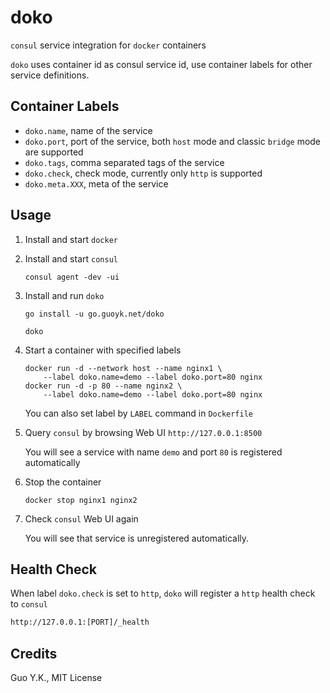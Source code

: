 # doko

`consul` service integration for `docker` containers

`doko` uses container id as consul service id, use container labels for other service definitions.

## Container Labels

* `doko.name`, name of the service
* `doko.port`, port of the service, both `host` mode and classic `bridge` mode are supported
* `doko.tags`, comma separated tags of the service
* `doko.check`, check mode, currently only `http` is supported
* `doko.meta.XXX`, meta of the service

## Usage

1. Install and start `docker`

2. Install and start `consul`

    ```
    consul agent -dev -ui
    ```

3. Install and run `doko`

    ```
    go install -u go.guoyk.net/doko

    doko
    ```

4. Start a container with specified labels

    ```
    docker run -d --network host --name nginx1 \
        --label doko.name=demo --label doko.port=80 nginx
    docker run -d -p 80 --name nginx2 \
        --label doko.name=demo --label doko.port=80 nginx
    ```

    You can also set label by `LABEL` command in `Dockerfile`

5. Query `consul` by browsing Web UI `http://127.0.0.1:8500`

    You will see a service with name `demo` and port `80` is registered automatically

6. Stop the container

    ```
    docker stop nginx1 nginx2
    ```

7. Check `consul` Web UI again

    You will see that service is unregistered automatically.

## Health Check

When label `doko.check` is set to `http`, `doko` will register a `http` health check to `consul`

```sh
http://127.0.0.1:[PORT]/_health
```

## Credits

Guo Y.K., MIT License
